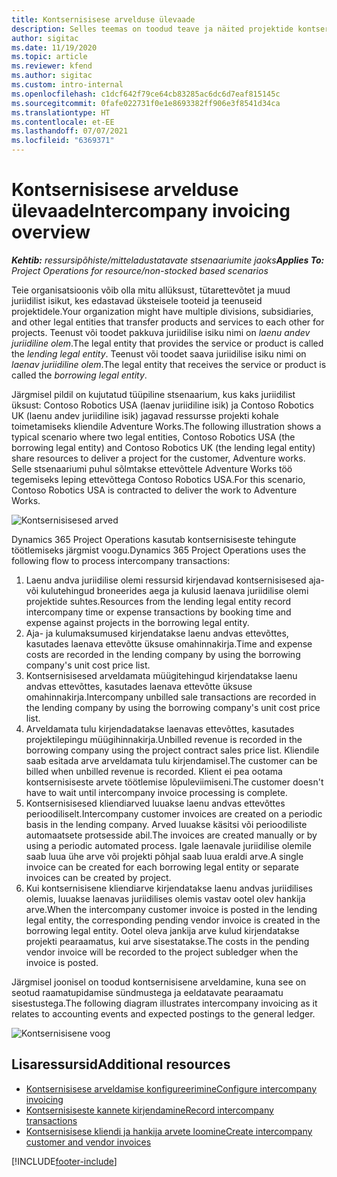 ```yaml
---
title: Kontsernisisese arvelduse ülevaade
description: Selles teemas on toodud teave ja näited projektide kontsernisisese arveldamise kohta.
author: sigitac
ms.date: 11/19/2020
ms.topic: article
ms.reviewer: kfend
ms.author: sigitac
ms.custom: intro-internal
ms.openlocfilehash: c1dcf642f79ce64cb83285ac6dc6d7eaf815145c
ms.sourcegitcommit: 0fafe022731f0e1e8693382ff906e3f8541d34ca
ms.translationtype: HT
ms.contentlocale: et-EE
ms.lasthandoff: 07/07/2021
ms.locfileid: "6369371"
---
```

# <a name="intercompany-invoicing-overview"></a><span data-ttu-id="5465b-103">Kontsernisisese arvelduse ülevaade</span><span class="sxs-lookup"><span data-stu-id="5465b-103">Intercompany invoicing overview</span></span>

<span data-ttu-id="5465b-104">_**Kehtib:** ressursipõhiste/mitteladustatavate stsenaariumite jaoks_</span><span class="sxs-lookup"><span data-stu-id="5465b-104">_**Applies To:** Project Operations for resource/non-stocked based scenarios_</span></span>

<span data-ttu-id="5465b-105">Teie organisatsioonis võib olla mitu allüksust, tütarettevõtet ja muud juriidilist isikut, kes edastavad üksteisele tooteid ja teenuseid projektidele.</span><span class="sxs-lookup"><span data-stu-id="5465b-105">Your organization might have multiple divisions, subsidiaries, and other legal entities that transfer products and services to each other for projects.</span></span> <span data-ttu-id="5465b-106">Teenust või toodet pakkuva juriidilise isiku nimi on *laenu andev juriidiline olem*.</span><span class="sxs-lookup"><span data-stu-id="5465b-106">The legal entity that provides the service or product is called the *lending legal entity*.</span></span> <span data-ttu-id="5465b-107">Teenust või toodet saava juriidilise isiku nimi on *laenav juriidiline olem*.</span><span class="sxs-lookup"><span data-stu-id="5465b-107">The legal entity that receives the service or product is called the *borrowing legal entity*.</span></span>

<span data-ttu-id="5465b-108">Järgmisel pildil on kujutatud tüüpiline stsenaarium, kus kaks juriidilist üksust: Contoso Robotics USA (laenav juriidiline isik) ja Contoso Robotics UK (laenu andev juriidiline isik) jagavad ressursse projekti kohale toimetamiseks kliendile Adventure Works.</span><span class="sxs-lookup"><span data-stu-id="5465b-108">The following illustration shows a typical scenario where two legal entities, Contoso Robotics USA (the borrowing legal entity) and Contoso Robotics UK (the lending legal entity) share resources to deliver a project for the customer, Adventure works.</span></span> <span data-ttu-id="5465b-109">Selle stsenaariumi puhul sõlmtakse ettevõttele Adventure Works töö tegemiseks leping ettevõttega Contoso Robotics USA.</span><span class="sxs-lookup"><span data-stu-id="5465b-109">For this scenario, Contoso Robotics USA is contracted to deliver the work to Adventure Works.</span></span>

![Kontsernisisesed arved](./media/IntercompanyScenario.png) 

<span data-ttu-id="5465b-111">Dynamics 365 Project Operations kasutab kontsernisiseste tehingute töötlemiseks järgmist voogu.</span><span class="sxs-lookup"><span data-stu-id="5465b-111">Dynamics 365 Project Operations uses the following flow to process intercompany transactions:</span></span>

1. <span data-ttu-id="5465b-112">Laenu andva juriidilise olemi ressursid kirjendavad kontsernisisesed aja- või kulutehingud broneerides aega ja kulusid laenava juriidilise olemi projektide suhtes.</span><span class="sxs-lookup"><span data-stu-id="5465b-112">Resources from the lending legal entity record intercompany time or expense transactions by booking time and expense against projects in the borrowing legal entity.</span></span>
2. <span data-ttu-id="5465b-113">Aja- ja kulumaksumused kirjendatakse laenu andvas ettevõttes, kasutades laenava ettevõtte üksuse omahinnakirja.</span><span class="sxs-lookup"><span data-stu-id="5465b-113">Time and expense costs are recorded in the lending company by using the borrowing company's unit cost price list.</span></span>
3. <span data-ttu-id="5465b-114">Kontsernisisesed arveldamata müügitehingud kirjendatakse laenu andvas ettevõttes, kasutades laenava ettevõtte üksuse omahinnakirja.</span><span class="sxs-lookup"><span data-stu-id="5465b-114">Intercompany unbilled sale transactions are recorded in the lending company by using the borrowing company's unit cost price list.</span></span>
4. <span data-ttu-id="5465b-115">Arveldamata tulu kirjendadatakse laenavas ettevõttes, kasutades projektilepingu müügihinnakirja.</span><span class="sxs-lookup"><span data-stu-id="5465b-115">Unbilled revenue is recorded in the borrowing company using the project contract sales price list.</span></span> <span data-ttu-id="5465b-116">Kliendile saab esitada arve arveldamata tulu kirjendamisel.</span><span class="sxs-lookup"><span data-stu-id="5465b-116">The customer can be billed when unbilled revenue is recorded.</span></span> <span data-ttu-id="5465b-117">Klient ei pea ootama kontsernisiseste arvete töötlemise lõpuleviimiseni.</span><span class="sxs-lookup"><span data-stu-id="5465b-117">The customer doesn't have to wait until intercompany invoice processing is complete.</span></span>
5. <span data-ttu-id="5465b-118">Kontsernisisesed kliendiarved luuakse laenu andvas ettevõttes perioodiliselt.</span><span class="sxs-lookup"><span data-stu-id="5465b-118">Intercompany customer invoices are created on a periodic basis in the lending company.</span></span> <span data-ttu-id="5465b-119">Arved luuakse käsitsi või perioodiliste automaatsete protsesside abil.</span><span class="sxs-lookup"><span data-stu-id="5465b-119">The invoices are created manually or by using a periodic automated process.</span></span> <span data-ttu-id="5465b-120">Igale laenavale juriidilise olemile saab luua ühe arve või projekti põhjal saab luua eraldi arve.</span><span class="sxs-lookup"><span data-stu-id="5465b-120">A single invoice can be created for each borrowing legal entity or separate invoices can be created by project.</span></span>
6. <span data-ttu-id="5465b-121">Kui kontsernisisene kliendiarve kirjendatakse laenu andvas juriidilises olemis, luuakse laenavas juriidilises olemis vastav ootel olev hankija arve.</span><span class="sxs-lookup"><span data-stu-id="5465b-121">When the intercompany customer invoice is posted in the lending legal entity, the corresponding pending vendor invoice is created in the borrowing legal entity.</span></span> <span data-ttu-id="5465b-122">Ootel oleva jankija arve kulud kirjendatakse projekti pearaamatus, kui arve sisestatakse.</span><span class="sxs-lookup"><span data-stu-id="5465b-122">The costs in the pending vendor invoice will be recorded to the project subledger when the invoice is posted.</span></span>

<span data-ttu-id="5465b-123">Järgmisel joonisel on toodud kontsernisisene arveldamine, kuna see on seotud raamatupidamise sündmustega ja eeldatavate pearaamatu sisestustega.</span><span class="sxs-lookup"><span data-stu-id="5465b-123">The following diagram illustrates intercompany invoicing as it relates to accounting events and expected postings to the general ledger.</span></span>

![Kontsernisisene voog](./media/IntercompanyFlow.png)

## <a name="additional-resources"></a><span data-ttu-id="5465b-125">Lisaressursid</span><span class="sxs-lookup"><span data-stu-id="5465b-125">Additional resources</span></span>

- [<span data-ttu-id="5465b-126">Kontsernisisese arveldamise konfigureerimine</span><span class="sxs-lookup"><span data-stu-id="5465b-126">Configure intercompany invoicing</span></span>](configure-intercompany-invoicing.md)
- [<span data-ttu-id="5465b-127">Kontsernisiseste kannete kirjendamine</span><span class="sxs-lookup"><span data-stu-id="5465b-127">Record intercompany transactions</span></span>](create-intercompany-transactions.md)
- [<span data-ttu-id="5465b-128">Kontsernisisese kliendi ja hankija arvete loomine</span><span class="sxs-lookup"><span data-stu-id="5465b-128">Create intercompany customer and vendor invoices</span></span>](create-intercompany-customer-vendor-invoices.md)


[!INCLUDE[footer-include](../includes/footer-banner.md)]
